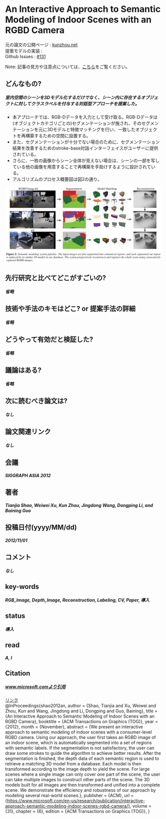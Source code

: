 # An Interactive Approach to Semantic Modeling of Indoor Scenes with an RGBD Camera

元の論文の公開ページ : [kunzhou.net](http://kunzhou.net/2012/SIGGRAPHASIA12-IndoorSceneModeling.pdf)  
提案モデルの実装 : []()  
Github Issues : [#131](https://github.com/Obarads/obarads.github.io/issues/131)

Note: 記事の見方や注意点については、[こちら](/)をご覧ください。

## どんなもの?
##### 室内空間のシーンを3Dモデル化するだけでなく、シーン内に存在するオブジェクトに対してクラスラベルを付与する対話型アプローチを提案した。
- 本アプローチでは、RGB-Dデータを入力として受け取る。RGB-Dデータは(オブジェクトカテゴリごとの)セグメンテーションが施され、そのセグメンテーションを元に3Dモデルと特徴マッチングを行い、一致したオブジェクトを再構築するための空間に設置する。
- また、セグメンテーションが十分でない場合のために、セグメンテーション結果を改善するためのstroke-base対話インターフェイスがユーザーに提供されている。
- さらに、一枚の画像からシーン全体が見えない場合は、シーンの一部を写している他の画像を用意することで再構築を手助けするように設計されている。
- アルゴリズムのプロセス概要図は図2の通り。

![fig2](img/AIAtSMoISwaRC/fig2.png)

## 先行研究と比べてどこがすごいの?
##### 省略

## 技術や手法のキモはどこ? or 提案手法の詳細
##### 省略

## どうやって有効だと検証した?
##### 省略

## 議論はある?
##### 省略

## 次に読むべき論文は?
##### なし

## 論文関連リンク
##### なし

## 会議
##### SIGGRAPH ASIA 2012

## 著者
##### Tianjia Shao, Weiwei Xu, Kun Zhou, Jingdong Wang, Dongping Li, and Baining Guo

## 投稿日付(yyyy/MM/dd)
##### 2012/11/01

## コメント
##### なし

## key-words
##### RGB_Image, Depth_Image, Reconstruction, Labeling, CV, Paper, 導入

## status
##### 導入

## read
##### A, I

## Citation
##### www.microsoft.comより引用
[リンク](https://www.microsoft.com/en-us/research/publication/interactive-approach-semantic-modeling-indoor-scenes-rgbd-camera/)  
@InProceedings{shao2012an,
author = {Shao, Tianjia and Xu, Weiwei and Zhou, Kun and Wang, Jingdong and Li, Dongping and Guo, Baining},
title = {An Interactive Approach to Semantic Modeling of Indoor Scenes with an RGBD Camera},
booktitle = {ACM Transactions on Graphics (TOG)},
year = {2012},
month = {November},
abstract = {We present an interactive approach to semantic modeling of indoor scenes with a consumer-level RGBD camera. Using our approach, the user first takes an RGBD image of an indoor scene, which is automatically segmented into a set of regions with semantic labels. If the segmentation is not satisfactory, the user can draw some strokes to guide the algorithm to achieve better results. After the segmentation is finished, the depth data of each semantic region is used to retrieve a matching 3D model from a database. Each model is then transformed according to the image depth to yield the scene. For large scenes where a single image can only cover one part of the scene, the user can take multiple images to construct other parts of the scene. The 3D models built for all images are then transformed and unified into a complete scene. We demonstrate the efficiency and robustness of our approach by modeling several real-world scenes.},
publisher = {ACM},
url = {https://www.microsoft.com/en-us/research/publication/interactive-approach-semantic-modeling-indoor-scenes-rgbd-camera/},
volume = {31},
chapter = {6},
edition = {ACM Transactions on Graphics (TOG)},
}